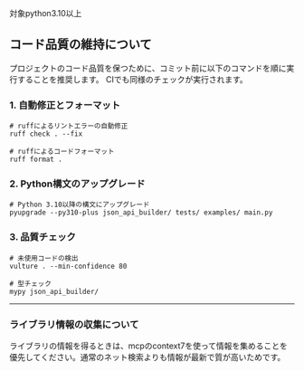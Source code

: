 対象python3.10以上

## コード品質の維持について

プロジェクトのコード品質を保つために、コミット前に以下のコマンドを順に実行することを推奨します。
CIでも同様のチェックが実行されます。

### 1. 自動修正とフォーマット

```shell
# ruffによるリントエラーの自動修正
ruff check . --fix

# ruffによるコードフォーマット
ruff format .
```

### 2. Python構文のアップグレード

```shell
# Python 3.10以降の構文にアップグレード
pyupgrade --py310-plus json_api_builder/ tests/ examples/ main.py
```

### 3. 品質チェック

```shell
# 未使用コードの検出
vulture . --min-confidence 80

# 型チェック
mypy json_api_builder/
```
---
### ライブラリ情報の収集について

ライブラリの情報を得るときは、mcpのcontext7を使って情報を集めることを優先してください。通常のネット検索よりも情報が最新で質が高いためです。
